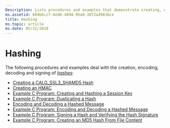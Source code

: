 ```yaml
---
Description: Lists procedures and examples that demonstrate creating, encoding, decoding, and signing hashes.
ms.assetid: 684b6cc7-6ed6-4894-95a0-3872a4983bce
title: Hashing
ms.topic: article
ms.date: 05/31/2018
---
```


# Hashing

The following procedures and examples deal with the creation, encoding, decoding and signing of [*hashes*](https://msdn.microsoft.com/library/ms721586(v=VS.85).aspx):

-   [Creating a CALG\_SSL3\_SHAMD5 Hash](creating-a-calg-ssl3-shamd5-hash.md)
-   [Creating an HMAC](creating-an-hmac.md)
-   [Example C Program: Creating and Hashing a Session Key](example-c-program-creating-and-hashing-a-session-key.md)
-   [Example C Program: Duplicating a Hash](example-c-program-duplicating-a-hash.md)
-   [Encoding and Decoding a Hashed Message](encoding-and-decoding-a-hashed-message.md)
-   [Example C Program: Encoding and Decoding a Hashed Message](example-c-program-encoding-and-decoding-a-hashed-message.md)
-   [Example C Program: Signing a Hash and Verifying the Hash Signature](example-c-program-signing-a-hash-and-verifying-the-hash-signature.md)
-   [Example C Program: Creating an MD5 Hash From File Content](example-c-program--creating-an-md-5-hash-from-file-content.md)

 

 



